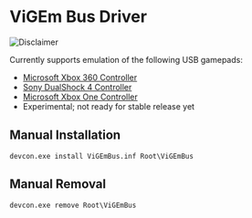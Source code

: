 # ViGEm Bus Driver

![Disclaimer](http://nefarius.at/public/Alpha-Disclaimer.png)

Currently supports emulation of the following USB gamepads:
- [Microsoft Xbox 360 Controller](https://en.wikipedia.org/wiki/Xbox_360_controller)
- [Sony DualShock 4 Controller](https://en.wikipedia.org/wiki/DualShock#DualShock_4)
- [Microsoft Xbox One Controller](https://en.wikipedia.org/wiki/Xbox_One_Controller)
 - Experimental; not ready for stable release yet

## Manual Installation
```
devcon.exe install ViGEmBus.inf Root\ViGEmBus
```

## Manual Removal
```
devcon.exe remove Root\ViGEmBus
```